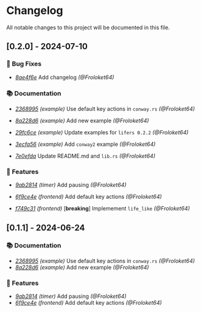 # Changelog

All notable changes to this project will be documented in this file.

## [0.2.0] - 2024-07-10
### 🐛 Bug Fixes

- [_8ae4f6e_](https://github.com/Froloket64/lifers-raylib/commit/8ae4f6ebbd449c39a231cf546cd9206d893d712d) Add changelog _(@Froloket64)_

### 📚 Documentation

- [_2368995_](https://github.com/Froloket64/lifers-raylib/commit/23689955daebb314666722a5d49da0e4e0c29ed7) _(example)_ Use default key actions in `conway.rs` _(@Froloket64)_

- [_8a228d6_](https://github.com/Froloket64/lifers-raylib/commit/8a228d6aec4e5209eb45bee91cc557450a6dd8c0) _(example)_ Add new example _(@Froloket64)_

- [_29fc6ce_](https://github.com/Froloket64/lifers-raylib/commit/29fc6ce6fe0e5c5c09d0d76e7114cf505261ac9e) _(example)_ Update examples for `lifers 0.2.2` _(@Froloket64)_

- [_3ecfa56_](https://github.com/Froloket64/lifers-raylib/commit/3ecfa56a9334304350cd7f191f39758cd0ff64ed) _(example)_ Add `conway2` example _(@Froloket64)_

- [_7e0efda_](https://github.com/Froloket64/lifers-raylib/commit/7e0efda941248e3c1d6805bfbb2d34f86bdb1651) Update README.md and `lib.rs` _(@Froloket64)_

### 🚀 Features

- [_9ab2814_](https://github.com/Froloket64/lifers-raylib/commit/9ab2814e81c836908b0dcd7ca44ab30a9bafda2f) _(timer)_ Add pausing _(@Froloket64)_

- [_6f9ce4e_](https://github.com/Froloket64/lifers-raylib/commit/6f9ce4ec95795aea57ee450195f0dc5150466bf8) _(frontend)_ Add default key actions _(@Froloket64)_

- [_f749c31_](https://github.com/Froloket64/lifers-raylib/commit/f749c31be547f0c161fd664c25be0cbad1c4a12d) _(frontend)_ [**breaking**] Implemement `life_like` _(@Froloket64)_

## [0.1.1] - 2024-06-24

### 📚 Documentation

- [_2368995_](https://github.com/Froloket64/lifers-raylib/commit/23689955daebb314666722a5d49da0e4e0c29ed7) _(example)_ Use default key actions in `conway.rs` _(@Froloket64)_
- [_8a228d6_](https://github.com/Froloket64/lifers-raylib/commit/8a228d6aec4e5209eb45bee91cc557450a6dd8c0) _(example)_ Add new example _(@Froloket64)_

### 🚀 Features

- [_9ab2814_](https://github.com/Froloket64/lifers-raylib/commit/9ab2814e81c836908b0dcd7ca44ab30a9bafda2f) _(timer)_ Add pausing _(@Froloket64)_
- [_6f9ce4e_](https://github.com/Froloket64/lifers-raylib/commit/6f9ce4ec95795aea57ee450195f0dc5150466bf8) _(frontend)_ Add default key actions _(@Froloket64)_

<!-- generated by git-cliff -->

